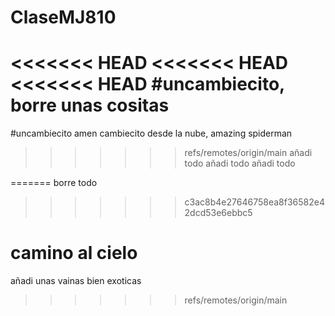 # ClaseMJ810
<<<<<<< HEAD
<<<<<<< HEAD
<<<<<<< HEAD
#uncambiecito, borre unas cositas
=======
#uncambiecito
amen
cambiecito desde la nube, amazing spiderman
>>>>>>> refs/remotes/origin/main
añadi todo
añadi todo
añadi todo

=======
borre todo
>>>>>>> c3ac8b4e27646758ea8f36582e42dcd53e6ebbc5

camino al cielo
=======
añadi unas vainas bien exoticas

>>>>>>> refs/remotes/origin/main
